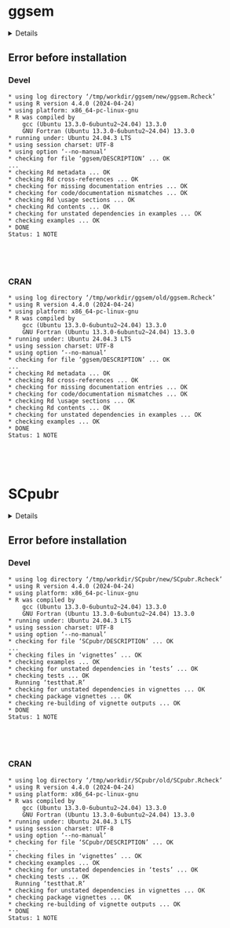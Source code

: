# ggsem

<details>

* Version: 0.2.4
* GitHub: https://github.com/smin95/ggsem
* Source code: https://github.com/cran/ggsem
* Date/Publication: 2025-02-02 22:50:02 UTC
* Number of recursive dependencies: 165

Run `revdepcheck::cloud_details(, "ggsem")` for more info

</details>

## Error before installation

### Devel

```
* using log directory ‘/tmp/workdir/ggsem/new/ggsem.Rcheck’
* using R version 4.4.0 (2024-04-24)
* using platform: x86_64-pc-linux-gnu
* R was compiled by
    gcc (Ubuntu 13.3.0-6ubuntu2~24.04) 13.3.0
    GNU Fortran (Ubuntu 13.3.0-6ubuntu2~24.04) 13.3.0
* running under: Ubuntu 24.04.3 LTS
* using session charset: UTF-8
* using option ‘--no-manual’
* checking for file ‘ggsem/DESCRIPTION’ ... OK
...
* checking Rd metadata ... OK
* checking Rd cross-references ... OK
* checking for missing documentation entries ... OK
* checking for code/documentation mismatches ... OK
* checking Rd \usage sections ... OK
* checking Rd contents ... OK
* checking for unstated dependencies in examples ... OK
* checking examples ... OK
* DONE
Status: 1 NOTE





```
### CRAN

```
* using log directory ‘/tmp/workdir/ggsem/old/ggsem.Rcheck’
* using R version 4.4.0 (2024-04-24)
* using platform: x86_64-pc-linux-gnu
* R was compiled by
    gcc (Ubuntu 13.3.0-6ubuntu2~24.04) 13.3.0
    GNU Fortran (Ubuntu 13.3.0-6ubuntu2~24.04) 13.3.0
* running under: Ubuntu 24.04.3 LTS
* using session charset: UTF-8
* using option ‘--no-manual’
* checking for file ‘ggsem/DESCRIPTION’ ... OK
...
* checking Rd metadata ... OK
* checking Rd cross-references ... OK
* checking for missing documentation entries ... OK
* checking for code/documentation mismatches ... OK
* checking Rd \usage sections ... OK
* checking Rd contents ... OK
* checking for unstated dependencies in examples ... OK
* checking examples ... OK
* DONE
Status: 1 NOTE





```
# SCpubr

<details>

* Version: 3.0.0
* GitHub: https://github.com/enblacar/SCpubr
* Source code: https://github.com/cran/SCpubr
* Date/Publication: 2025-08-20 08:40:02 UTC
* Number of recursive dependencies: 289

Run `revdepcheck::cloud_details(, "SCpubr")` for more info

</details>

## Error before installation

### Devel

```
* using log directory ‘/tmp/workdir/SCpubr/new/SCpubr.Rcheck’
* using R version 4.4.0 (2024-04-24)
* using platform: x86_64-pc-linux-gnu
* R was compiled by
    gcc (Ubuntu 13.3.0-6ubuntu2~24.04) 13.3.0
    GNU Fortran (Ubuntu 13.3.0-6ubuntu2~24.04) 13.3.0
* running under: Ubuntu 24.04.3 LTS
* using session charset: UTF-8
* using option ‘--no-manual’
* checking for file ‘SCpubr/DESCRIPTION’ ... OK
...
* checking files in ‘vignettes’ ... OK
* checking examples ... OK
* checking for unstated dependencies in ‘tests’ ... OK
* checking tests ... OK
  Running ‘testthat.R’
* checking for unstated dependencies in vignettes ... OK
* checking package vignettes ... OK
* checking re-building of vignette outputs ... OK
* DONE
Status: 1 NOTE





```
### CRAN

```
* using log directory ‘/tmp/workdir/SCpubr/old/SCpubr.Rcheck’
* using R version 4.4.0 (2024-04-24)
* using platform: x86_64-pc-linux-gnu
* R was compiled by
    gcc (Ubuntu 13.3.0-6ubuntu2~24.04) 13.3.0
    GNU Fortran (Ubuntu 13.3.0-6ubuntu2~24.04) 13.3.0
* running under: Ubuntu 24.04.3 LTS
* using session charset: UTF-8
* using option ‘--no-manual’
* checking for file ‘SCpubr/DESCRIPTION’ ... OK
...
* checking files in ‘vignettes’ ... OK
* checking examples ... OK
* checking for unstated dependencies in ‘tests’ ... OK
* checking tests ... OK
  Running ‘testthat.R’
* checking for unstated dependencies in vignettes ... OK
* checking package vignettes ... OK
* checking re-building of vignette outputs ... OK
* DONE
Status: 1 NOTE





```
